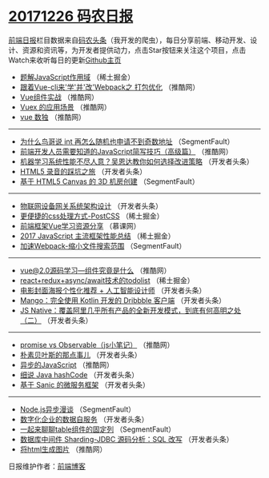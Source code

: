 # [20171226 码农日报](http://hao.caibaojian.com/date/2017/12/26)

[前端日报](http://caibaojian.com/c/news)栏目数据来自[码农头条](http://hao.caibaojian.com/)（我开发的爬虫），每日分享前端、移动开发、设计、资源和资讯等，为开发者提供动力，点击Star按钮来关注这个项目，点击Watch来收听每日的更新[Github主页](https://github.com/kujian/frontendDaily)
* [题解JavaScript作用域](http://hao.caibaojian.com/60778.html) （稀土掘金）
* [跟着Vue-cli来&#x27;学&#x27;并&#x27;改&#x27;Webpack之 打包优化](http://hao.caibaojian.com/60742.html) （推酷网）
* [Vue组件实战](http://hao.caibaojian.com/60734.html) （推酷网）
* [Vuex 的应用场景](http://hao.caibaojian.com/60743.html) （推酷网）
* [vue 数独](http://hao.caibaojian.com/60747.html) （推酷网）

***
* [为什么鸟哥说 int 再怎么随机也申请不到奇数地址](http://hao.caibaojian.com/60702.html) （SegmentFault）
* [前端开发人员需要知道的JavaScript简写技巧（高级篇）](http://hao.caibaojian.com/60736.html) （推酷网）
* [机器学习系统性能不尽人意？吴恩达教你如何选择改进策略](http://hao.caibaojian.com/60678.html) （开发者头条）
* [HTML5 录音的踩坑之旅](http://hao.caibaojian.com/60669.html) （开发者头条）
* [基于 HTML5 Canvas 的 3D 机房创建](http://hao.caibaojian.com/60709.html) （SegmentFault）

***
* [物联网设备网关系统架构设计](http://hao.caibaojian.com/60660.html) （开发者头条）
* [更便捷的css处理方式-PostCSS](http://hao.caibaojian.com/60779.html) （稀土掘金）
* [前端框架Vue学习资源分享](http://hao.caibaojian.com/60835.html) （慕课网）
* [2017 JavaScript 主流框架性能总结](http://hao.caibaojian.com/60773.html) （稀土掘金）
* [加速Webpack-缩小文件搜索范围](http://hao.caibaojian.com/60707.html) （SegmentFault）

***
* [vue@2.0源码学习&#8212;组件究竟是什么](http://hao.caibaojian.com/60751.html) （推酷网）
* [react+redux+async/await技术的todolist](http://hao.caibaojian.com/60777.html) （稀土掘金）
* [电影封面海报个性化推荐 + 人工智能设计师](http://hao.caibaojian.com/60680.html) （开发者头条）
* [Mango：完全使用 Kotlin 开发的 Dribbble 客户端](http://hao.caibaojian.com/60671.html) （开发者头条）
* [JS Native：覆盖阿里几乎所有产品的全新开发模式，到底有何高明之处（二）](http://hao.caibaojian.com/60682.html) （开发者头条）

***
* [promise vs Observable（js小笔记）](http://hao.caibaojian.com/60755.html) （推酷网）
* [朴素贝叶斯的那点事儿](http://hao.caibaojian.com/60663.html) （开发者头条）
* [异步的JavaScript](http://hao.caibaojian.com/60735.html) （推酷网）
* [细说 Java hashCode](http://hao.caibaojian.com/60665.html) （开发者头条）
* [基于 Sanic 的微服务框架](http://hao.caibaojian.com/60676.html) （开发者头条）

***
* [Node.js异步漫谈](http://hao.caibaojian.com/60705.html) （SegmentFault）
* [数字化企业的数据自服务](http://hao.caibaojian.com/60677.html) （开发者头条）
* [一起来聊聊table组件的固定列](http://hao.caibaojian.com/60706.html) （SegmentFault）
* [数据库中间件 Sharding-JDBC 源码分析：SQL 改写](http://hao.caibaojian.com/60667.html) （开发者头条）
* [将html生成图片](http://hao.caibaojian.com/60739.html) （推酷网）

日报维护作者：[前端博客](http://caibaojian.com/) 
